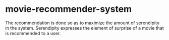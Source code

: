# movie-recommender-system
The recommendation is done so as to maximize the amount of serendipity in the system. Serendipity expresses the element of surprise of a movie that is recommended to a user.

